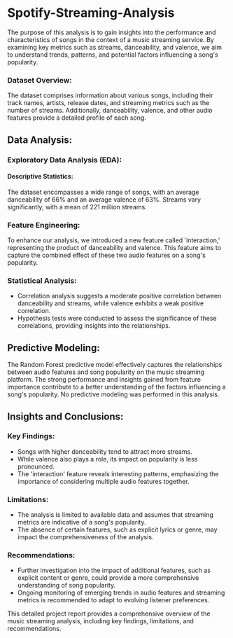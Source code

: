 # Spotify-Streaming-Analysis
The purpose of this analysis is to gain insights into the performance and characteristics of songs in the context of a music streaming service. By examining key metrics such as streams, danceability, and valence, we aim to understand trends, patterns, and potential factors influencing a song's popularity.

### Dataset Overview:
The dataset comprises information about various songs, including their track names, artists, release dates, and streaming metrics such as the number of streams. Additionally, danceability, valence, and other audio features provide a detailed profile of each song.

## Data Analysis:

### Exploratory Data Analysis (EDA):

#### Descriptive Statistics:
The dataset encompasses a wide range of songs, with an average danceability of 66% and an average valence of 63%. Streams vary significantly, with a mean of 221 million streams.

### Feature Engineering:

To enhance our analysis, we introduced a new feature called 'interaction,' representing the product of danceability and valence. This feature aims to capture the combined effect of these two audio features on a song's popularity.

### Statistical Analysis:

- Correlation analysis suggests a moderate positive correlation between danceability and streams, while valence exhibits a weak positive correlation.
- Hypothesis tests were conducted to assess the significance of these correlations, providing insights into the relationships.

## Predictive Modeling:

The Random Forest predictive model effectively captures the relationships between audio features and song popularity on the music streaming platform. The strong performance and insights gained from feature importance contribute to a better understanding of the factors influencing a song's popularity.
No predictive modeling was performed in this analysis.

## Insights and Conclusions:

### Key Findings:

- Songs with higher danceability tend to attract more streams.
- While valence also plays a role, its impact on popularity is less pronounced.
- The 'interaction' feature reveals interesting patterns, emphasizing the importance of considering multiple audio features together.

### Limitations:

- The analysis is limited to available data and assumes that streaming metrics are indicative of a song's popularity.
- The absence of certain features, such as explicit lyrics or genre, may impact the comprehensiveness of the analysis.

### Recommendations:

- Further investigation into the impact of additional features, such as explicit content or genre, could provide a more comprehensive understanding of song popularity.
- Ongoing monitoring of emerging trends in audio features and streaming metrics is recommended to adapt to evolving listener preferences.


This detailed project report provides a comprehensive overview of the music streaming analysis, including key findings, limitations, and recommendations.
